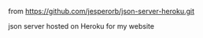 from https://github.com/jesperorb/json-server-heroku.git

json server hosted on Heroku for my website

